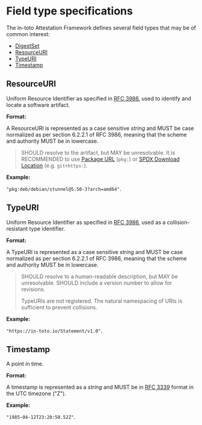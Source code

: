 # Field type specifications

The in-toto Attestation Framework defines several field types that may be of
common interest:

-   [DigestSet]
-   [ResourceURI]
-   [TypeURI]
-   [Timestamp]

## ResourceURI

Uniform Resource Identifier as specified in [RFC 3986][], used to identify
and locate a software artifact.

**Format:**

A ResourceURI is represented as a case sensitive _string_ and MUST be case
normalized as per section 6.2.2.1 of RFC 3986, meaning that the scheme and
authority MUST be in lowercase.

> SHOULD resolve to the artifact, but MAY be unresolvable. It is RECOMMENDED
> to use [Package URL][] (`pkg:`) or [SPDX Download Location][] (e.g.
> `git+https:`).

**Example:**

`"pkg:deb/debian/stunnel@5.50-3?arch=amd64"`.

## TypeURI

Uniform Resource Identifier as specified in [RFC 3986][], used as a
collision-resistant type identifier.

**Format:**

A TypeURI is represented as a case sensitive _string_ and MUST be case
normalized as per section 6.2.2.1 of RFC 3986, meaning that the scheme and
authority MUST be in lowercase.

> SHOULD resolve to a human-readable description, but MAY be unresolvable.
> SHOULD include a version number to allow for revisions.
>
> TypeURIs are not registered. The natural namespacing of URIs is sufficient
> to prevent collisions.

**Example:**

`"https://in-toto.io/Statement/v1.0"`.

## Timestamp

A point in time.

**Format:**

A timestamp is represented as a _string_ and MUST be in [RFC 3339][] format
in the UTC timezone ("Z").

**Example:**

`"1985-04-12T23:20:50.52Z"`.

[DigestSet]: digest_set.md
[Package URL]: https://github.com/package-url/purl-spec/
[RFC 3339]: https://tools.ietf.org/html/rfc3339
[RFC 3986]: https://tools.ietf.org/html/rfc3986
[ResourceURI]: scalar_field_types.md#ResourceURI
[SPDX Download Location]: https://spdx.github.io/spdx-spec/v2.3/package-information/#77-package-download-location-field
[Timestamp]: scalar_field_types.md#Timestamp
[TypeURI]: scalar_field_types.md#TypeURI
